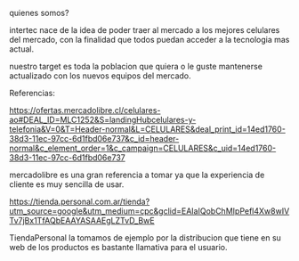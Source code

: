 quienes somos?

intertec nace de la idea de poder traer al mercado a los mejores celulares del mercado,
con la finalidad que todos puedan acceder a la tecnologia mas actual.

nuestro target es toda la poblacion que quiera o le guste mantenerse actualizado con los nuevos equipos del mercado.


Referencias:



https://ofertas.mercadolibre.cl/celulares-ao#DEAL_ID=MLC1252&S=landingHubcelulares-y-telefonia&V=0&T=Header-normal&L=CELULARES&deal_print_id=14ed1760-38d3-11ec-97cc-6d1fbd06e737&c_id=header-normal&c_element_order=1&c_campaign=CELULARES&c_uid=14ed1760-38d3-11ec-97cc-6d1fbd06e737

mercadolibre es una gran referencia a tomar ya que la experiencia de cliente es muy sencilla de usar.

https://tienda.personal.com.ar/tienda?utm_source=google&utm_medium=cpc&gclid=EAIaIQobChMIpPefl4Xw8wIVTv7jBx1TfAQbEAAYASAAEgLZTvD_BwE

TiendaPersonal la tomamos de ejemplo por la distribucion que tiene en su web de los productos es bastante llamativa para el usuario.